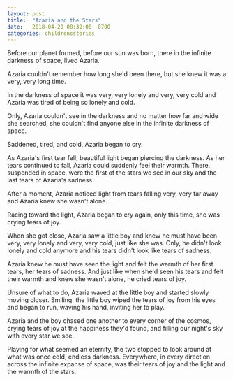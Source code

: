 ```yaml
---
layout: post
title:  "Azaria and the Stars"
date:   2018-04-20 08:32:00 -0700
categories: childrensstories
---
```

Before our planet formed, before our sun was born, there in the infinite darkness of space, lived Azaria.

Azaria couldn't remember how long she'd been there, but she knew it was a very, very long time.

In the darkness of space it was very, very lonely and very, very cold and Azaria was tired of being so lonely and cold.

Only, Azaria couldn't see in the darkness and no matter how far and wide she searched, she couldn't find anyone else in the infinite darkness of space.

Saddened, tired, and cold, Azaria began to cry. 

As Azaria's first tear fell, beautiful light began piercing the darkness. As her tears continued to fall, Azaria could suddenly feel their warmth. There, suspended in space, were the first of the stars we see in our sky and the last tears of Azaria's sadness.

After a moment, Azaria noticed light from tears falling very, very far away and Azaria knew she wasn't alone.

Racing toward the light, Azaria began to cry again, only this time, she was crying tears of joy. 

When she got close, Azaria saw a little boy and knew he must have been very, very lonely and very, very cold, just like she was. Only, he didn't look lonely and cold anymore and his tears didn't look like tears of sadness. 

Azaria knew he must have seen the light and felt the warmth of her first tears, her tears of sadness. And just like when she'd seen his tears and felt their warmth and knew she wasn't alone, he cried tears of joy.

Unsure of what to do, Azaria waved at the little boy and started slowly moving closer. Smiling, the little boy wiped the tears of joy from his eyes and began to run, waving his hand, inviting her to play.

Azaria and the boy chased one another to every corner of the cosmos, crying tears of joy at the happiness they'd found, and filling our night's sky with every star we see.

Playing for what seemed an eternity, the two stopped to look around at what was once cold, endless darkness. Everywhere, in every direction across the infinite expanse of space, was their tears of joy and the light and the warmth of the stars. 